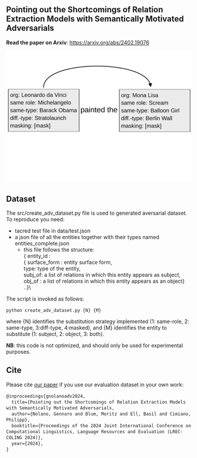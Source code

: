 ## Pointing out the Shortcomings of Relation Extraction Models with Semantically Motivated Adversarials

**Read the paper on Arxiv**: https://arxiv.org/abs/2402.19076

<img src="figures/adversarials_figure.svg">


## Dataset

The src/create_adv_dataset.py file is used to generated aversarial dataset. To reproduce you need:

- tacred test file in data/test.json
- a json file of all the entities together with their types named entities_complete.json
  - this file follows the structure:\
    { entity_id :\
    { surface_form : entity surface form,\
    type: type of the entity,\
    subj_of: a list of relations in which this entity appears as subject,\
    obj_of : a list of relations in which this entity appears as an object}\
    ..}\

The script is invoked as follows:
```
python create_adv_dataset.py {N} {M}
```
where {N} identifies the substitution strategy implemented (1: same-role, 2: same-type, 3:diff-type, 4:masked), and {M} identifies the entity to substitute (1: subject, 2: object, 3: both).


**NB**: this code is not optimized, and should only be used for experimental purposes.

## Cite

Please cite [our paper]([https://arxiv.org/abs/1903.02428](https://arxiv.org/abs/2402.19076)) if you use our evaluation dataset in your own work:

```
@inproceedings{gnolanoadv2024,
  title={Pointing out the Shortcomings of Relation Extraction Models with Semantically Motivated Adversarials,
  author={Nolano, Gennaro and Blum, Moritz and Ell, Basil and Cimiano, Philipp},
  booktitle={Proceedings of the 2024 Joint International Conference on Computational Linguistics, Language Resources and Evaluation (LREC-COLING 2024)},
  year={2024},
}
```
